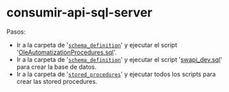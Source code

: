 
# consumir-api-sql-server

Pasos:
- Ir a la carpeta de '[```schema_definition```](https://github.com/CarlosSu02/consumir-api-sql-server/tree/main/schema_definition)' y ejecutar el script '[OleAutomatizationProcedures.sql](https://github.com/CarlosSu02/consumir-api-sql-server/blob/main/schema_definition/OleAutomatizationProcedures.sql)'.
- Ir a la carpeta de '[```schema_definition```](https://github.com/CarlosSu02/consumir-api-sql-server/tree/main/schema_definition)' y ejecutar el script '[swapi_dev.sql](https://github.com/CarlosSu02/consumir-api-sql-server/blob/main/schema_definition/swapi_dev.sql)' para crear la base de datos.
- Ir a la carpeta de '[```stored_procedures```](https://github.com/CarlosSu02/consumir-api-sql-server/tree/main/stored_procedures)' y ejecutar todos los scripts para crear las stored procedures.
